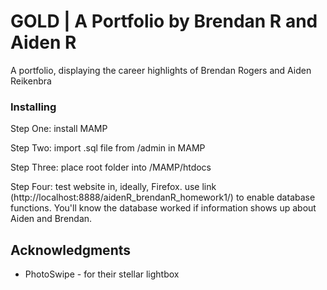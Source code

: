 # GOLD  | A Portfolio by Brendan R and Aiden R

A portfolio, displaying the career highlights of Brendan Rogers and Aiden Reikenbra


### Installing

Step One: install MAMP

Step Two: import .sql file from /admin in MAMP

Step Three: place root folder into /MAMP/htdocs

Step Four: test website in, ideally, Firefox. use link (http://localhost:8888/aidenR_brendanR_homework1/) to enable database functions. You'll know the database worked if information shows up about Aiden and Brendan.

## Acknowledgments

* PhotoSwipe - for their stellar lightbox


